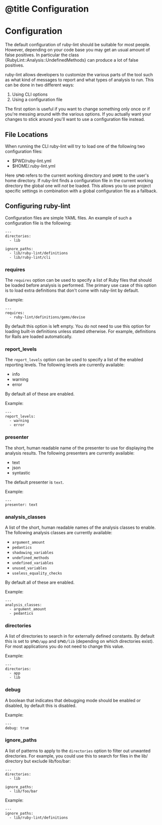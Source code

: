 # @title Configuration
# Configuration

The default configuration of ruby-lint should be suitable for most people.
However, depending on your code base you may get an usual amount of false
positives. In particular the class {RubyLint::Analysis::UndefinedMethods} can
produce a lot of false positives.

ruby-lint allows developers to customize the various parts of the tool such as
what kind of messages to report and what types of analysis to run. This can be
done in two different ways:

1. Using CLI options
2. Using a configuration file

The first option is useful if you want to change something only once or if
you're messing around with the various options. If you actually want your
changes to stick around you'll want to use a configuration file instead.

## File Locations

When running the CLI ruby-lint will try to load one of the following two
configuration files:

* $PWD/ruby-lint.yml
* $HOME/.ruby-lint.yml

Here `$PWD` refers to the current working directory and `$HOME` to the user's
home directory. If ruby-lint finds a configuration file in the current working
directory the global one will *not* be loaded. This allows you to use project
specific settings in combination with a global configuration file as a
fallback.

## Configuring ruby-lint

Configuration files are simple YAML files. An example of such a configuration
file is the following:

    ---
    directories:
      - lib

    ignore_paths:
      - lib/ruby-lint/definitions
      - lib/ruby-lint/cli

### requires

The `requires` option can be used to specify a list of Ruby files that should
be loaded before analysis is performed. The primary use case of this option is
to load extra definitions that don't come with ruby-lint by default.

Example:

    ---
    requires:
      - ruby-lint/definitions/gems/devise

By default this option is left empty. You do not need to use this option for
loading built-in definitions unless stated otherwise. For example, definitions
for Rails are loaded automatically.

### report_levels

The `report_levels` option can be used to specify a list of the enabled
reporting levels. The following levels are currently available:

* info
* warning
* error

By default all of these are enabled.

Example:

    ---
    report_levels:
      - warning
      - error

### presenter

The short, human readable name of the presenter to use for displaying the
analysis results. The following presenters are currently available:

* text
* json
* syntastic

The default presenter is `text`.

Example:

    ---
    presenter: text

### analysis_classes

A list of the short, human readable names of the analysis classes to enable.
The following analysis classes are currently available:

* `argument_amount`
* `pedantics`
* `shadowing_variables`
* `undefined_methods`
* `undefined_variables`
* `unused_variables`
* `useless_equality_checks`

By default all of these are enabled.

Example:

    ---
    analysis_classes:
      - argument_amount
      - pedantics

### directories

A list of directories to search in for externally defined constants. By default
this is set to `$PWD/app` and `$PWD/lib` (depending on which directories
exist). For most applications you do not need to change this value.

Example:

    ---
    directories:
      - app
      - lib

### debug

A boolean that indicates that debugging mode should be enabled or disabled, by
default this is disabled.

Example:

    ---
    debug: true

### ignore_paths

A list of patterns to apply to the `directories` option to filter out unwanted
directories. For example, you could use this to search for files in the lib/
directory but exclude lib/foo/bar:

    ---
    directories:
      - lib

    ignore_paths:
      - lib/foo/bar

Example:

    ---
    ignore_paths:
      - lib/ruby-lint/definitions

